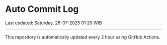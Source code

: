 # Auto Commit Log

Last updated: Saturday, 26-07-2025 01:20 WIB

---

This repository is automatically updated every 2 hour using GitHub Actions.
